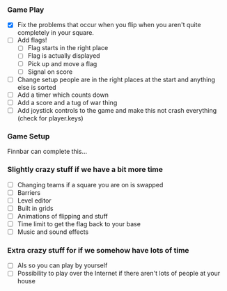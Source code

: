 ### Game Play
 - [x] Fix the problems that occur when you flip when you aren't quite completely in your square.
 - [ ] Add flags!
    - [ ] Flag starts in the right place
    - [ ] Flag is actually displayed
    - [ ] Pick up and move a flag
    - [ ] Signal on score
 - [ ] Change setup people are in the right places at the start and anything else is sorted
 - [ ] Add a timer which counts down
 - [ ] Add a score and a tug of war thing
 - [ ] Add joystick controls to the game and make this not crash everything (check for player.keys)

### Game Setup
Finnbar can complete this...

### Slightly crazy stuff if we have a bit more time
 - [ ] Changing teams if a square you are on is swapped
 - [ ] Barriers
 - [ ] Level editor
 - [ ] Built in grids
 - [ ] Animations of flipping and stuff
 - [ ] Time limit to get the flag back to your base
 - [ ] Music and sound effects

### Extra crazy stuff for if we somehow have lots of time
 - [ ] AIs so you can play by yourself
 - [ ] Possibility to play over the Internet if there aren't lots of people at your house
